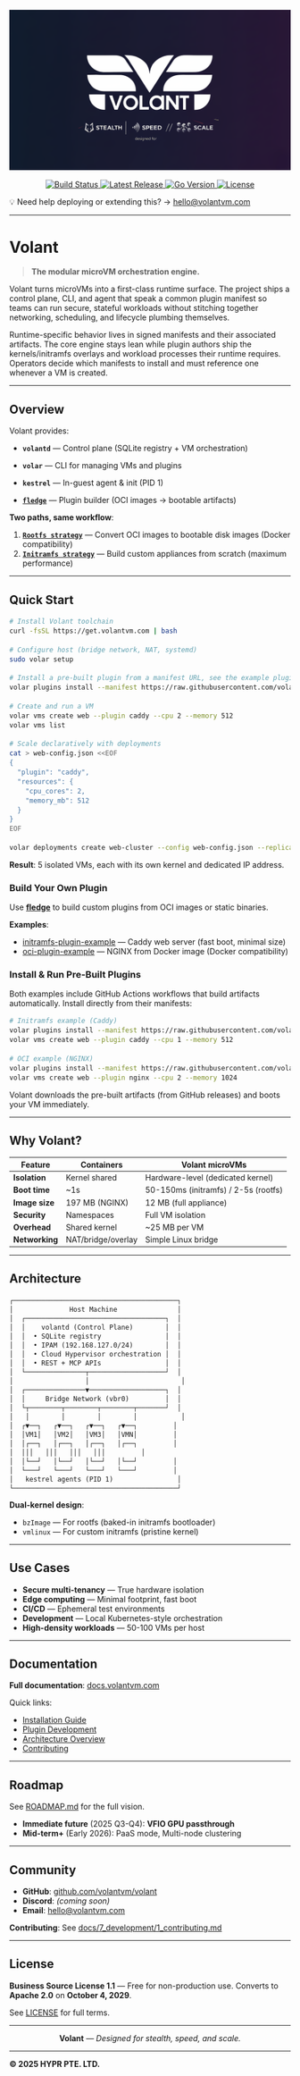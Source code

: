 <p align="center">
  <img src="banner.png" alt="VOLANT — The Intelligent Execution Cloud"/>
</p>

<p align="center">
  <a href="https://github.com/volantvm/volant/actions">
    <img src="https://img.shields.io/github/actions/workflow/status/volantvm/volant/ci.yml?branch=main&style=flat-square&label=tests" alt="Build Status">
  </a>
  <a href="https://github.com/volantvm/volant/releases">
    <img src="https://img.shields.io/github/v/release/volantvm/volant.svg?style=flat-square" alt="Latest Release">
  </a>
  <a href="https://golang.org/">
    <img src="https://img.shields.io/badge/Go-1.22+-black.svg?style=flat-square" alt="Go Version">
  </a>
  <a href="https://github.com/volantvm/volant/blob/main/LICENSE">
    <img src="https://img.shields.io/badge/License-BSL_1.1-black.svg?style=flat-square" alt="License">
  </a>
</p>

💡 Need help deploying or extending this? → hello@volantvm.com

---

# Volant

> **The modular microVM orchestration engine.**

Volant turns microVMs into a first-class runtime surface. The project ships a control plane, CLI, and agent that speak a common plugin manifest so teams can run secure, stateful workloads without stitching together networking, scheduling, and lifecycle plumbing themselves.

Runtime-specific behavior lives in signed manifests and their associated artifacts. The core engine stays lean while plugin authors ship the kernels/initramfs overlays and workload processes their runtime requires. Operators decide which manifests to install and must reference one whenever a VM is created.

---

## Overview

Volant provides:

- **`volantd`** — Control plane (SQLite registry + VM orchestration)
- **`volar`** — CLI for managing VMs and plugins
- **`kestrel`** — In-guest agent & init (PID 1)

- **[`fledge`](https://github.com/volantvm/fledge)** — Plugin builder (OCI images → bootable artifacts)

**Two paths, same workflow**:

1. **[`Rootfs strategy`](https://github.com/volantvm/oci-plugin-example)** — Convert OCI images to bootable disk images (Docker compatibility)
2. **[`Initramfs strategy`](https://github.com/volantvm/initramfs-plugin-example)** — Build custom appliances from scratch (maximum performance)

---

## Quick Start

```bash
# Install Volant toolchain
curl -fsSL https://get.volantvm.com | bash

# Configure host (bridge network, NAT, systemd)
sudo volar setup

# Install a pre-built plugin from a manifest URL, see the example plugin repositories for more details
volar plugins install --manifest https://raw.githubusercontent.com/volantvm/initramfs-plugin-example/main/manifest/caddy.json

# Create and run a VM
volar vms create web --plugin caddy --cpu 2 --memory 512
volar vms list

# Scale declaratively with deployments
cat > web-config.json <<EOF
{
  "plugin": "caddy",
  "resources": {
    "cpu_cores": 2,
    "memory_mb": 512
  }
}
EOF

volar deployments create web-cluster --config web-config.json --replicas 5
```

**Result**: 5 isolated VMs, each with its own kernel and dedicated IP address.

### Build Your Own Plugin

Use **[fledge](https://github.com/volantvm/fledge)** to build custom plugins from OCI images or static binaries.

**Examples**:
- [initramfs-plugin-example](https://github.com/volantvm/initramfs-plugin-example) — Caddy web server (fast boot, minimal size)
- [oci-plugin-example](https://github.com/volantvm/oci-plugin-example) — NGINX from Docker image (Docker compatibility)

### Install & Run Pre-Built Plugins

Both examples include GitHub Actions workflows that build artifacts automatically. Install directly from their manifests:

```bash
# Initramfs example (Caddy)
volar plugins install --manifest https://raw.githubusercontent.com/volantvm/initramfs-plugin-example/main/manifest/caddy.json
volar vms create web --plugin caddy --cpu 1 --memory 512

# OCI example (NGINX)
volar plugins install --manifest https://raw.githubusercontent.com/volantvm/oci-plugin-example/main/manifest/nginx.json
volar vms create web --plugin nginx --cpu 2 --memory 1024
```

Volant downloads the pre-built artifacts (from GitHub releases) and boots your VM immediately.

---

## Why Volant?

| Feature | Containers | Volant microVMs |
|---------|-----------|----------------|
| **Isolation** | Kernel shared | Hardware-level (dedicated kernel) |
| **Boot time** | ~1s | 50-150ms (initramfs) / 2-5s (rootfs) |
| **Image size** | 197 MB (NGINX) | 12 MB (full appliance) |
| **Security** | Namespaces | Full VM isolation |
| **Overhead** | Shared kernel | ~25 MB per VM |
| **Networking** | NAT/bridge/overlay | Simple Linux bridge |

---

## Architecture

```
┌─────────────────────────────────────────┐
│              Host Machine               │
│  ┌───────────────────────────────────┐  │
│  │    volantd (Control Plane)        │  │
│  │  • SQLite registry                │  │
│  │  • IPAM (192.168.127.0/24)        │  │
│  │  • Cloud Hypervisor orchestration │  │
│  │  • REST + MCP APIs                │  │
│  └───────────────┬───────────────────┘  │
│                  │                       │
│  ┌───────────────▼───────────────────┐  │
│  │     Bridge Network (vbr0)         │  │
│  └┬────────┬────────┬────────┬───────┘  │
│   │        │        │        │           │
│  ┌▼──┐   ┌▼──┐   ┌▼──┐   ┌▼──┐         │
│  │VM1│   │VM2│   │VM3│   │VMN│         │
│  │┌──┐   │┌──┐   │┌──┐   │┌──┐         │
│  │││   │││   │││   │││         │
│  │└──┘   │└──┘   │└──┘   │└──┘         │
│  └───┘   └───┘   └───┘   └───┘         │
│   kestrel agents (PID 1)                │
└─────────────────────────────────────────┘
```

**Dual-kernel design**:
- `bzImage` — For rootfs (baked-in initramfs bootloader)
- `vmlinux` — For custom initramfs (pristine kernel)

---

## Use Cases

-  **Secure multi-tenancy** — True hardware isolation
-  **Edge computing** — Minimal footprint, fast boot
-  **CI/CD** — Ephemeral test environments
-  **Development** — Local Kubernetes-style orchestration
-  **High-density workloads** — 50-100 VMs per host

---

## Documentation

**Full documentation**: [docs.volantvm.com](https://docs.volantvm.com)

Quick links:
- [Installation Guide](docs/2_getting-started/1_installation.md)
- [Plugin Development](docs/4_plugin-development/1_overview.md)
- [Architecture Overview](docs/5_architecture/1_overview.md)
- [Contributing](docs/7_development/1_contributing.md)

---

## Roadmap

See [ROADMAP.md](ROADMAP.md) for the full vision.

- **Immediate future** (2025 Q3-Q4): **VFIO GPU passthrough**
- **Mid-term+** (Early 2026): PaaS mode, Multi-node clustering

---

## Community

-  **GitHub**: [github.com/volantvm/volant](https://github.com/volantvm/volant)
-  **Discord**: *(coming soon)*
-  **Email**: hello@volantvm.com

**Contributing**: See [docs/7_development/1_contributing.md](docs/7_development/1_contributing.md)

---

## License

**Business Source License 1.1** — Free for non-production use.
Converts to **Apache 2.0** on **October 4, 2029**.

See [LICENSE](LICENSE) for full terms.

---

<p align="center">
  <strong>Volant</strong> — <em>Designed for stealth, speed, and scale.</em>
</p>


---

**© 2025 HYPR PTE. LTD.**
